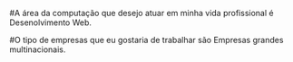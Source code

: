 #A área da computação que desejo atuar em minha vida profissional é Desenolvimento Web.

#O tipo de empresas que eu gostaria de trabalhar são Empresas grandes multinacionais.
